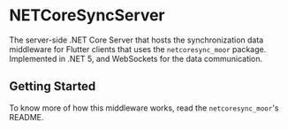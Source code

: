 # NETCoreSyncServer

The server-side .NET Core Server that hosts the synchronization data middleware for Flutter clients that uses the `netcoresync_moor` package. Implemented in .NET 5, and WebSockets for the data communication.

## Getting Started

To know more of how this middleware works, read the `netcoresync_moor`'s README.